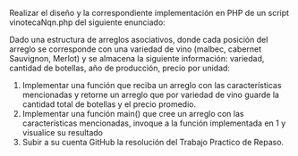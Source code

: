 Realizar el diseño y la correspondiente implementación en PHP de un script vinotecaNqn.php del siguiente enunciado:


Dado una estructura de arreglos asociativos, donde cada posición del arreglo se corresponde con una variedad de vino (malbec, cabernet Sauvignon, Merlot) y se almacena la siguiente información: variedad, cantidad de botellas, año de producción, precio por unidad:

1) Implementar una función que reciba un arreglo con las características  mencionadas y retorne  un arreglo que por variedad de vino guarde la cantidad total de botellas y el precio promedio.
2) Implementar una función main() que cree un arreglo con las características mencionadas, invoque a la función implementada en 1 y visualice su resultado
3) Subir a su cuenta GitHub la resolución del Trabajo Practico de Repaso.

